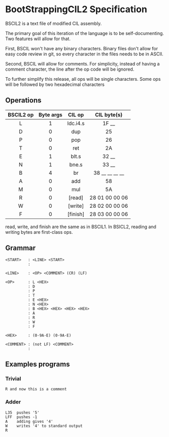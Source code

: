 BootStrappingCIL2 Specification
===============================

BSCIL2 is a text file of modified CIL assembly.

The primary goal of this iteration of the language is to be self-documenting. Two features will allow for that.

First, BSCIL won't have any binary characters. 
Binary files don't allow for easy code review in git, so every character in the files needs to be in ASCII.

Second, BSCIL will allow for comments.
For simplicity, instead of having a comment character, the line after the op code will be ignored.

To further simplify this release, all ops will be single characters.
Some ops will be followed by two hexadecimal characters 

Operations
----------

| BSCIL2 op | Byte args |  CIL op  | CIL byte(s)    |
|:---------:|:---------:|:--------:|:--------------:|
|    L      |     1     | ldc.i4.s | 1F __          |
|    D      |     0     | dup      | 25             |
|    P      |     0     | pop      | 26             |
|    T      |     0     | ret      | 2A             |
|    E      |     1     | blt.s    | 32 __          |
|    N      |     1     | bne.s    | 33 __          |
|    B      |     4     | br       | 38 __ __ __ __ |
|    A      |     0     | add      | 58             |
|    M      |     0     | mul      | 5A             |
|    R      |     0     | [read]   | 28 01 00 00 06 |
|    W      |     0     | [write]  | 28 02 00 00 06 |
|    F      |     0     | [finish] | 28 03 00 00 06 |

read, write, and finish are the same as in BSCIL1.
In BSICL2, reading and writing bytes are first-class ops.

Grammar
-------

```
<START>   : <LINE> <START>
          :
          
<LINE>    : <OP> <COMMENT> (CR) (LF)
         
<OP>      : L <HEX>
          : D
          : P
          : T
          : E <HEX>
          : N <HEX>
          : B <HEX> <HEX> <HEX> <HEX>
          : A
          : R
          : W
          : F

<HEX>     : (0-9A-E) (0-9A-E)

<COMMENT> : (not LF) <COMMENT>
          :
```

Examples programs
-----------------

### Trivial

```
R and now this is a comment
```

### Adder

```
L35  pushes '5'
LFF  pushes -1
A    adding gives '4'
W    writes '4' to standard output
R
```